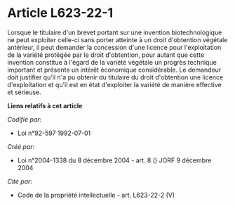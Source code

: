 # Article L623-22-1

Lorsque le titulaire d'un brevet portant sur une invention biotechnologique ne peut exploiter celle-ci sans porter atteinte à
un droit d'obtention végétale antérieur, il peut demander la concession d'une licence pour l'exploitation de la variété
protégée par le droit d'obtention, pour autant que cette invention constitue à l'égard de la variété végétale un progrès
technique important et présente un intérêt économique considérable. Le demandeur doit justifier qu'il n'a pu obtenir du
titulaire du droit d'obtention une licence d'exploitation et qu'il est en état d'exploiter la variété de manière effective et
sérieuse.

**Liens relatifs à cet article**

_Codifié par_:

  - Loi n°92-597 1992-07-01

_Créé par_:

  - Loi n°2004-1338 du 8 décembre 2004 - art. 8 () JORF 9 décembre 2004

_Cité par_:

  - Code de la propriété intellectuelle - art. L623-22-2 (V)
